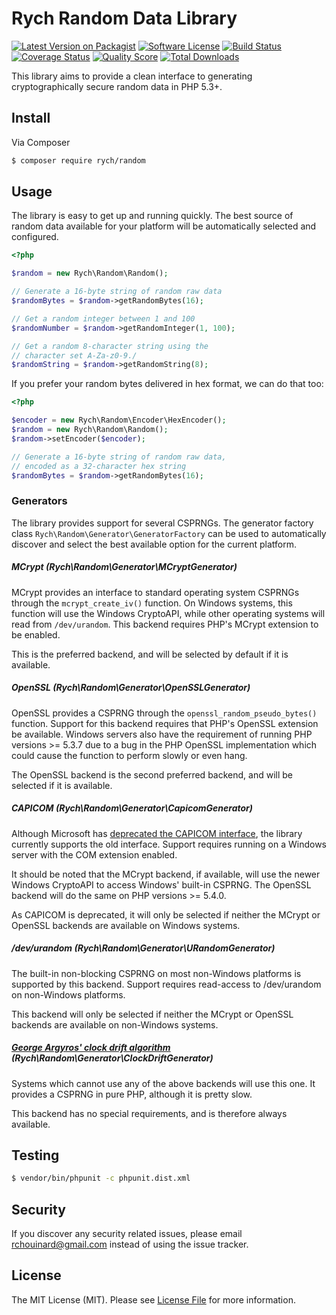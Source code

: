 # Rych Random Data Library

[![Latest Version on Packagist][ico-version]][link-packagist]
[![Software License][ico-license]](LICENSE.md)
[![Build Status][ico-travis]][link-travis]
[![Coverage Status][ico-coveralls]][link-coveralls]
[![Quality Score][ico-code-quality]][link-code-quality]
[![Total Downloads][ico-downloads]][link-downloads]

This library aims to provide a clean interface to generating cryptographically
secure random data in PHP 5.3+.


## Install

Via Composer

``` bash
$ composer require rych/random
```


## Usage

The library is easy to get up and running quickly. The best source of random
data available for your platform will be automatically selected and configured.

```php
<?php

$random = new Rych\Random\Random();

// Generate a 16-byte string of random raw data
$randomBytes = $random->getRandomBytes(16);

// Get a random integer between 1 and 100
$randomNumber = $random->getRandomInteger(1, 100);

// Get a random 8-character string using the
// character set A-Za-z0-9./
$randomString = $random->getRandomString(8);
```

If you prefer your random bytes delivered in hex format, we can do that too:

```php
<?php

$encoder = new Rych\Random\Encoder\HexEncoder();
$random = new Rych\Random\Random();
$random->setEncoder($encoder);

// Generate a 16-byte string of random raw data,
// encoded as a 32-character hex string
$randomBytes = $random->getRandomBytes(16);
```

### Generators

The library provides support for several CSPRNGs. The generator factory class
`Rych\Random\Generator\GeneratorFactory` can be used to automatically discover
and select the best available option for the current platform.

##### MCrypt (Rych\Random\Generator\MCryptGenerator)

MCrypt provides an interface to standard operating system CSPRNGs through the
`mcrypt_create_iv()` function. On Windows systems, this function will use the
Windows CryptoAPI, while other operating systems will read from `/dev/urandom`.
This backend requires PHP's MCrypt extension to be enabled.

This is the preferred backend, and will be selected by default if it is
available.

##### OpenSSL (Rych\Random\Generator\OpenSSLGenerator)

OpenSSL provides a CSPRNG through the `openssl_random_pseudo_bytes()` function.
Support for this backend requires that PHP's OpenSSL extension be available.
Windows servers also have the requirement of running PHP versions >= 5.3.7 due
to a bug in the PHP OpenSSL implementation which could cause the function to
perform slowly or even hang.

The OpenSSL backend is the second preferred backend, and will be selected if it
is available.

##### CAPICOM (Rych\Random\Generator\CapicomGenerator)

Although Microsoft has [deprecated the CAPICOM interface](http://blogs.msdn.com/b/karinm/archive/2009/01/19/capicom-dll-removed-from-windows-sdk-for-windows-7.aspx),
the library currently supports the old interface. Support requires running on
a Windows server with the COM extension enabled.

It should be noted that the MCrypt backend, if available, will use the newer
Windows CryptoAPI to access Windows' built-in CSPRNG. The OpenSSL backend will
do the same on PHP versions >= 5.4.0.

As CAPICOM is deprecated, it will only be selected if neither the MCrypt or
OpenSSL backends are available on Windows systems.

##### /dev/urandom (Rych\Random\Generator\URandomGenerator)

The built-in non-blocking CSPRNG on most non-Windows platforms is supported
by this backend. Support requires read-access to /dev/urandom on non-Windows
platforms.

This backend will only be selected if neither the MCrypt or OpenSSL backends are
available on non-Windows systems.

##### [George Argyros' clock drift algorithm](https://github.com/GeorgeArgyros/Secure-random-bytes-in-PHP) (Rych\Random\Generator\ClockDriftGenerator)

Systems which cannot use any of the above backends will use this one. It
provides a CSPRNG in pure PHP, although it is pretty slow.

This backend has no special requirements, and is therefore always available.


## Testing

``` bash
$ vendor/bin/phpunit -c phpunit.dist.xml
```


## Security

If you discover any security related issues, please email rchouinard@gmail.com instead of using the issue tracker.


## License

The MIT License (MIT). Please see [License File](LICENSE.md) for more information.


[ico-version]: https://img.shields.io/packagist/v/rych/random.svg?style=flat-square
[ico-license]: https://img.shields.io/badge/license-MIT-brightgreen.svg?style=flat-square
[ico-travis]: https://img.shields.io/travis/rchouinard/rych-random.svg?style=flat-square
[ico-coveralls]: https://img.shields.io/coveralls/rchouinard/rych-random.svg?style=flat-square
[ico-code-quality]: https://img.shields.io/sensiolabs/i/e06088dc-30ea-4958-aa17-41254c36134e.svg?style=flat-square
[ico-downloads]: https://img.shields.io/packagist/dt/rych/random.svg?style=flat-square

[link-packagist]: https://packagist.org/packages/rych/random
[link-travis]: https://travis-ci.org/rchouinard/rych-random
[link-coveralls]: https://coveralls.io/r/rchouinard/rych-random
[link-code-quality]: https://insight.sensiolabs.com/projects/e06088dc-30ea-4958-aa17-41254c36134e
[link-downloads]: https://packagist.org/packages/rych/random
[link-author]: https://github.com/rchouinard
[link-contributors]: https://github.com/rchouinard/rych-random/graphs/contributors
